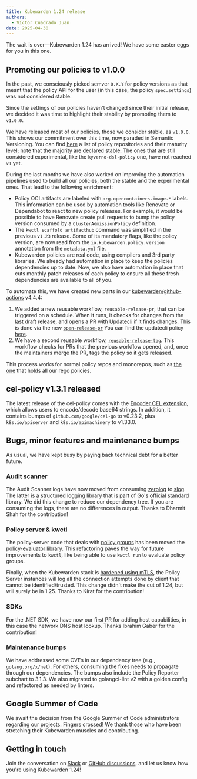 ```yaml
---
title: Kubewarden 1.24 release
authors:
  - Víctor Cuadrado Juan
date: 2025-04-30
---
```


The wait is over—Kubewarden 1.24 has arrived! We have some easter eggs for you
in this one.

## Promoting our policies to v1.0.0

In the past, we consciously picked semver `0.X.Y` for policy versions as that
meant that the policy API for the user (in this case, the policy
`spec.settings`) was not considered stable.

Since the settings of our policies haven't changed since their initial release,
we decided it was time to highlight their stability by promoting them to `v1.0.0`.

We have released most of our policies, those we consider stable,
as `v1.0.0`. This shows our commitment over this time,
now paraded in Semantic Versioning. You can find
[here](https://github.com/kubewarden/community?tab=readme-ov-file#repositories)
a list of policy repositories and their maturity level; note that the
majority are declared stable. The ones that are still considered experimental,
like the `kyverno-dsl-policy` one, have not reached `v1` yet.

During the last months we have also worked on improving the automation pipelines
used to build all our policies, both the stable and the experimental ones.
That lead to the following enrichment:

- Policy OCI artifacts are labeled with `org.opencontainers.image.*` labels. This
  information can be used by automation tools like Renovate or Dependabot to react
  to new policy releases. For example, it would be possible to have Renovate create
  pull requests to bump the policy version consumed by a `ClusterAdmissionPolicy`
  definition.
- The `kwctl scaffold artifacthub` command was simplified in the previous
  `v1.23` release. Some of its mandatory flags, like the policy version, are now
  read from the `io.kubewarden.policy.version` annotation from the `metadata.yml`
  file.
- Kubewarden policies are real code, using compilers and 3rd party libraries. We already
  had automation in place to keep the policies dependencies up to date. Now, we also
  have automation in place that cuts monthly patch releases of each policy to ensure
  all these fresh dependencies are available to all of you.

To automate this, we have created new parts in our
[kubewarden/github-actions](https://github.com/kubewarden/github-actions)
v4.4.4:

1. We added a new reusable workflow, `reusable-release-pr`, that can be
   triggered on a schedule. When it runs, it checks for changes from the last
   draft release, and opens a PR with [Updatecli](updatecli.io) if it finds changes. This is done
   via the new
   [`open-release-pr`](https://github.com/kubewarden/github-actions/blob/main/.github/workflows/reusable-release-pr.yml)
   You can find the updatecli policy
   [here](https://github.com/kubewarden/automation/tree/main/updatecli).
2. We have a second reusable workflow,
   [`reusable-release-tag`](https://github.com/kubewarden/github-actions/blob/main/.github/workflows/reusable-release-tag.yml).
   This workflow checks for PRs that the previous workflow opened, and, once the
   maintainers merge the PR, tags the policy so it gets released.

This process works for normal policy repos and monorepos, such as
[the one](https://github.com/kubewarden/rego-policies-library) that holds all our
rego policies.

## cel-policy v1.3.1 released

The latest release of the cel-policy comes with the [Encoder CEL
extension](https://pkg.go.dev/github.com/google/cel-go/ext#Encoders), which
allows users to encode/decode base64 strings. In addition, it contains bumps of
`github.com/google/cel-go` to v0.23.2, plus `k8s.io/apiserver` and
`k8s.io/apimachinery` to v1.33.0.

## Bugs, minor features and maintenance bumps

As usual, we have kept busy by paying back technical debt for a better future.

### Audit scanner

The Audit Scanner logs have now moved from consuming [zerolog](https://github.com/rs/zerolog) to
[slog](https://pkg.go.dev/log/slog). The latter is a structured logging library
that is part of Go's official standard library. We did this change to
reduce our dependency tree.
If you are consuming the logs, there are no differences in output.
Thanks to Dharmit Shah for the contribution!

### Policy server & kwctl

The policy-server code that deals with [policy groups](https://docs.kubewarden.io/howtos/policy-groups) has been moved the
[policy-evaluator library](https://github.com/kubewarden/policy-evaluator/).
This refactoring paves the way for future improvements to `kwctl`, like being able
to use `kwctl run` to evaluate policy groups.

Finally, when the Kubewarden stack is [hardened using
mTLS](https://docs.kubewarden.io/reference/security-hardening/webhooks-hardening#require-the-kubernetes-api-server-to-authenticate-to-the-webhook),
the Policy Server instances will
log all the connection attempts done by client that cannot be identified/trusted.
This change didn't make the cut of 1.24, but will surely be in 1.25.
Thanks to Kirat for the contribution!

### SDKs

For the .NET SDK, we have now our first PR for adding host capabilities, in
this case the network DNS host lookup. Thanks Ibrahim Gaber for the
contribution!

### Maintenance bumps

We have addressed some CVEs in our dependency tree (e.g., `golang.org/x/net`).
For others, consuming the fixes needs to propagate through our dependencies.
The bumps also include the Policy Reporter subchart to 3.1.3. We also migrated
to golangci-lint v2 with a golden config and refactored as needed by linters.

## Google Summer of Code

We await the decision from the Google Summer of Code administrators regarding
our projects. Fingers crossed! We thank those who have been
stretching their Kubewarden muscles and contributing.

## Getting in touch

Join the conversation on
[Slack](https://kubernetes.slack.com/?redir=%2Fmessages%2Fkubewarden)
or
[GitHub discussions](https://github.com/orgs/kubewarden/discussions).
and let us know how you're using Kubewarden 1.24!
